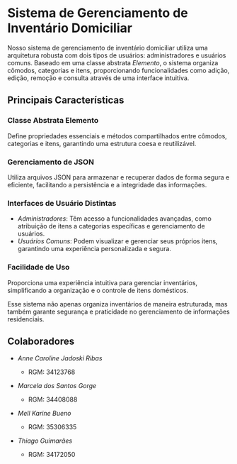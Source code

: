 
# Sistema de Gerenciamento de Inventário Domiciliar

Nosso sistema de gerenciamento de inventário domiciliar utiliza uma arquitetura robusta com dois tipos de usuários: administradores e usuários comuns. Baseado em uma classe abstrata *Elemento*, o sistema organiza cômodos, categorias e itens, proporcionando funcionalidades como adição, edição, remoção e consulta através de uma interface intuitiva.

## Principais Características

### Classe Abstrata Elemento
Define propriedades essenciais e métodos compartilhados entre cômodos, categorias e itens, garantindo uma estrutura coesa e reutilizável.

### Gerenciamento de JSON
Utiliza arquivos JSON para armazenar e recuperar dados de forma segura e eficiente, facilitando a persistência e a integridade das informações.

### Interfaces de Usuário Distintas
- *Administradores*: Têm acesso a funcionalidades avançadas, como atribuição de itens a categorias específicas e gerenciamento de usuários.
- *Usuários Comuns*: Podem visualizar e gerenciar seus próprios itens, garantindo uma experiência personalizada e segura.

### Facilidade de Uso
Proporciona uma experiência intuitiva para gerenciar inventários, simplificando a organização e o controle de itens domésticos.

Esse sistema não apenas organiza inventários de maneira estruturada, mas também garante segurança e praticidade no gerenciamento de informações residenciais.

## Colaboradores

- *Anne Caroline Jadoski Ribas*
  - RGM: 34123768

- *Marcela dos Santos Gorge*
  - RGM: 34408088

- *Mell Karine Bueno*
  - RGM: 35306335

- *Thiago Guimarães*
  - RGM: 34172050

